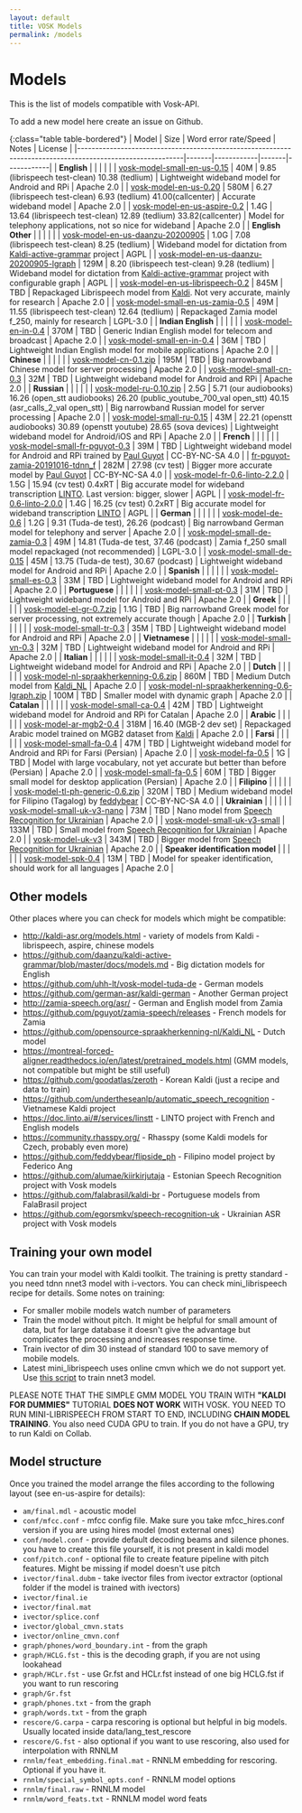 ```yaml
---
layout: default
title: VOSK Models
permalink: /models
---
```


# Models

This is the list of models compatible with Vosk-API.

To add a new model here create an issue on Github.

{:class="table table-bordered"}
| Model                                                                                                     | Size  | Word error rate/Speed | Notes | License    |
|-----------------------------------------------------------------------------------------------------------|-------|------------|-------|------------|
| **English**                                                                                               |       |            |       |            |
| [vosk-model-small-en-us-0.15](http://alphacephei.com/vosk/models/vosk-model-small-en-us-0.15.zip)         |  40M  | 9.85 (librispeech test-clean) 10.38 (tedlium) | Lightweight wideband model for Android and RPi | Apache 2.0 |
| [vosk-model-en-us-0.20](http://alphacephei.com/vosk/models/vosk-model-en-us-0.20.zip)                     |  580M | 6.27 (librispeech test-clean) 6.93 (tedlium) 41.00(callcenter) | Accurate wideband model | Apache 2.0 |
| [vosk-model-en-us-aspire-0.2](https://alphacephei.com/vosk/models/vosk-model-en-us-aspire-0.2.zip)        |  1.4G | 13.64 (librispeech test-clean) 12.89 (tedlium) 33.82(callcenter) | Model for telephony applications, not so nice for wideband | Apache 2.0 |
| **English Other**                                                                                         |       |            |       |            |
| [vosk-model-en-us-daanzu-20200905](https://alphacephei.com/vosk/models/vosk-model-en-us-daanzu-20200905.zip) |  1.0G |  7.08 (librispeech test-clean)  8.25 (tedlium) | Wideband model for dictation from [Kaldi-active-grammar](https://github.com/daanzu/kaldi-active-grammar) project | AGPL |
| [vosk-model-en-us-daanzu-20200905-lgraph](https://alphacephei.com/vosk/models/vosk-model-en-us-daanzu-20200905-lgraph.zip) |  129M | 8.20 (librispeech test-clean) 9.28 (tedlium) | Wideband model for dictation from [Kaldi-active-grammar](https://github.com/daanzu/kaldi-active-grammar) project with configurable graph | AGPL |
| [vosk-model-en-us-librispeech-0.2](https://alphacephei.com/vosk/models/vosk-model-en-us-librispeech-0.2.zip) | 845M | TBD | Repackaged Librispeech model from [Kaldi](http://kaldi-asr.org/models/m13). Not very accurate, mainly for research | Apache 2.0 |
| [vosk-model-small-en-us-zamia-0.5](http://alphacephei.com/vosk/models/vosk-model-small-en-us-zamia-0.5.zip) |  49M  | 11.55 (librispeech test-clean) 12.64 (tedlium) | Repackaged Zamia model f_250, mainly for research | LGPL-3.0 |
| **Indian English**                                                                                        |       |            |            |       |
| [vosk-model-en-in-0.4](https://alphacephei.com/vosk/models/vosk-model-en-in-0.4.zip)                      |  370M | TBD | Generic Indian English model for telecom and broadcast | Apache 2.0 |
| [vosk-model-small-en-in-0.4](http://alphacephei.com/vosk/models/vosk-model-small-en-in-0.4.zip)           |  36M  | TBD | Lightweight Indian English model for mobile applications | Apache 2.0 |
| **Chinese**                                                                                               |       |            |     |  |
| [vosk-model-cn-0.1.zip](https://alphacephei.com/vosk/models/vosk-model-cn-0.1.zip)                        |  195M | TBD | Big narrowband Chinese model for server processing | Apache 2.0 |
| [vosk-model-small-cn-0.3](https://alphacephei.com/vosk/models/vosk-model-small-cn-0.3.zip)                |  32M  | TBD | Lightweight wideband model for Android and RPi | Apache 2.0 |
| **Russian**                                                                                               |       |            |     |  |
| [vosk-model-ru-0.10.zip](https://alphacephei.com/vosk/models/vosk-model-ru-0.10.zip)                      |  2.5G | 5.71 (our audiobooks) 16.26 (open_stt audiobooks) 26.20 (public_youtube_700_val open_stt) 40.15 (asr_calls_2_val open_stt) | Big narrowband Russian model for server processing | Apache 2.0 |
| [vosk-model-small-ru-0.15](https://alphacephei.com/vosk/models/vosk-model-small-ru-0.15.zip)              |  43M  | 22.21 (openstt audiobooks) 30.89 (openstt youtube) 28.65 (sova devices) | Lightweight wideband model for Android/iOS and RPi | Apache 2.0 |
| **French**                                                                                                |       |            |     |  |
| [vosk-model-small-fr-pguyot-0.3](https://alphacephei.com/vosk/models/vosk-model-small-fr-pguyot-0.3.zip)  |  39M  | TBD | Lightweight wideband model for Android and RPi trained by [Paul Guyot](https://github.com/pguyot/zamia-speech/releases) | CC-BY-NC-SA 4.0 |
| [fr-pguyot-zamia-20191016-tdnn_f](https://github.com/pguyot/zamia-speech/releases/download/20190930/kaldi-generic-fr-tdnn_f-r20191016.tar.xz) | 282M | 27.98 (cv test) | Bigger more accurate model by [Paul Guyot](https://github.com/pguyot/zamia-speech/releases) | CC-BY-NC-SA 4.0 |
| [vosk-model-fr-0.6-linto-2.2.0](https://alphacephei.com/vosk/models/vosk-model-fr-0.6-linto-2.2.0.zip)    |  1.5G  | 15.94 (cv test) 0.4xRT | Big accurate model for wideband transcription [LINTO](https://doc.linto.ai/#/services/linstt). Last version: bigger, slower | AGPL |
| [vosk-model-fr-0.6-linto-2.0.0](https://alphacephei.com/vosk/models/vosk-model-fr-0.6-linto-2.0.0.zip)    |  1.4G  | 16.25 (cv test) 0.2xRT | Big accurate model for wideband transcription [LINTO](https://doc.linto.ai/#/services/linstt) | AGPL |
| **German**                                                                                                |       |            |     |  |
| [vosk-model-de-0.6](https://alphacephei.com/vosk/models/vosk-model-de-0.6.zip)                            |  1.2G | 9.31 (Tuda-de test), 26.26 (podcast) | Big narrowband German model for telephony and server | Apache 2.0 |
| [vosk-model-small-de-zamia-0.3](https://alphacephei.com/vosk/models/vosk-model-small-de-zamia-0.3.zip)    |  49M  | 14.81 (Tuda-de test, 37.46 (podcast) | Zamia f_250 small model repackaged (not recommended) | LGPL-3.0   |
| [vosk-model-small-de-0.15](https://alphacephei.com/vosk/models/vosk-model-small-de-0.15.zip)              |  45M  | 13.75 (Tuda-de test), 30.67 (podcast) | Lightweight wideband model for Android and RPi | Apache 2.0 |
| **Spanish**                                                                                               |       |            |     |  |
| [vosk-model-small-es-0.3](https://alphacephei.com/vosk/models/vosk-model-small-es-0.3.zip)                |  33M  | TBD | Lightweight wideband model for Android and RPi | Apache 2.0 |
| **Portuguese**                                                                                            |       |            |     |  |
| [vosk-model-small-pt-0.3](https://alphacephei.com/vosk/models/vosk-model-small-pt-0.3.zip)                |  31M  | TBD | Lightweight wideband model for Android and RPi | Apache 2.0 |
| **Greek**                                                                                                 |       |            |     |  |
| [vosk-model-el-gr-0.7.zip](https://alphacephei.com/vosk/models/vosk-model-el-gr-0.7.zip)                  |  1.1G | TBD | Big narrowband Greek model for server processing, not extremely accurate though | Apache 2.0 |
| **Turkish**                                                                                               |       |            |     |  |
| [vosk-model-small-tr-0.3](https://alphacephei.com/vosk/models/vosk-model-small-tr-0.3.zip)                |  35M  | TBD | Lightweight wideband model for Android and RPi | Apache 2.0 |
| **Vietnamese**                                                                                            |       |            |     |  |
| [vosk-model-small-vn-0.3](https://alphacephei.com/vosk/models/vosk-model-small-vn-0.3.zip)                |  32M  | TBD | Lightweight wideband model for Android and RPi | Apache 2.0 |
| **Italian**                                                                                               |       |            |     |  |
| [vosk-model-small-it-0.4](https://alphacephei.com/vosk/models/vosk-model-small-it-0.4.zip)                |  32M  | TBD | Lightweight wideband model for Android and RPi | Apache 2.0 |
| **Dutch**                                                                                                 |       |            |     |  |
| [vosk-model-nl-spraakherkenning-0.6.zip](https://alphacephei.com/vosk/models/vosk-model-nl-spraakherkenning-0.6.zip) |  860M  | TBD | Medium Dutch model from [Kaldi_NL](https://github.com/opensource-spraakherkenning-nl/Kaldi_NL) | Apache 2.0 |
| [vosk-model-nl-spraakherkenning-0.6-lgraph.zip](https://alphacephei.com/vosk/models/vosk-model-nl-spraakherkenning-0.6-lgraph.zip) |  100M  | TBD | Smaller model with dynamic graph | Apache 2.0 |
| **Catalan**                                                                                               |       |            |     |  |
| [vosk-model-small-ca-0.4](https://alphacephei.com/vosk/models/vosk-model-small-ca-0.4.zip)                |  42M  | TBD | Lightweight wideband model for Android and RPi for Catalan | Apache 2.0 |
| **Arabic**                                                                                                |       |            |     |  |
| [vosk-model-ar-mgb2-0.4](https://alphacephei.com/vosk/models/vosk-model-ar-mgb2-0.4.zip)                  |  318M | 16.40 (MGB-2 dev set) | Repackaged Arabic model trained on MGB2 dataset from [Kaldi](https://kaldi-asr.org/models/m9) | Apache 2.0 |
| **Farsi**                                                                                                 |       |            |     |  |
| [vosk-model-small-fa-0.4](https://alphacephei.com/vosk/models/vosk-model-small-fa-0.4.zip)                |  47M  | TBD | Lightweight wideband model for Android and RPi for Farsi (Persian) | Apache 2.0 |
| [vosk-model-fa-0.5](https://alphacephei.com/vosk/models/vosk-model-fa-0.5.zip)                            |  1G   | TBD | Model with large vocabulary, not yet accurate but better than before (Persian) | Apache 2.0 |
| [vosk-model-small-fa-0.5](https://alphacephei.com/vosk/models/vosk-model-small-fa-0.5.zip)                |  60M  | TBD | Bigger small model for desktop application (Persian) | Apache 2.0 |
| **Filipino**                                                                                                 |       |            |     |  |
| [vosk-model-tl-ph-generic-0.6.zip](https://alphacephei.com/vosk/models/vosk-model-tl-ph-generic-0.6.zip)  |  320M  | TBD | Medium wideband model for Filipino (Tagalog) by [feddybear](https://github.com/feddybear/flipside_ph) | CC-BY-NC-SA 4.0 |
| **Ukrainian**                                                                                             |       |            |     |  |
| [vosk-model-small-uk-v3-nano](https://alphacephei.com/vosk/models/vosk-model-small-uk-v3-nano.zip)        |  73M  | TBD | Nano model from [Speech Recognition for Ukrainian](https://github.com/egorsmkv/speech-recognition-uk) | Apache 2.0 |
| [vosk-model-small-uk-v3-small](https://alphacephei.com/vosk/models/vosk-model-small-uk-v3-small.zip)      | 133M  | TBD | Small model from [Speech Recognition for Ukrainian](https://github.com/egorsmkv/speech-recognition-uk) | Apache 2.0 |
| [vosk-model-uk-v3](https://alphacephei.com/vosk/models/vosk-model-uk-v3.zip)                              |  343M | TBD | Bigger model from [Speech Recognition for Ukrainian](https://github.com/egorsmkv/speech-recognition-uk) | Apache 2.0 |
| **Speaker identification model**                                                                          |       |            |     |  |
| [vosk-model-spk-0.4](https://alphacephei.com/vosk/models/vosk-model-spk-0.4.zip)                          |  13M  | TBD | Model for speaker identification, should work for all languages | Apache 2.0 |


## Other models

Other places where you can check for models which might be compatible:

  * <http://kaldi-asr.org/models.html> - variety of models from Kaldi - librispeech, aspire, chinese models
  * <https://github.com/daanzu/kaldi-active-grammar/blob/master/docs/models.md> - Big dictation models for English
  * <https://github.com/uhh-lt/vosk-model-tuda-de> - German models
  * <https://github.com/german-asr/kaldi-german> - Another German project
  * <http://zamia-speech.org/asr/> - German and English model from Zamia
  * <https://github.com/pguyot/zamia-speech/releases> - French models for Zamia
  * <https://github.com/opensource-spraakherkenning-nl/Kaldi_NL> - Dutch model
  * <https://montreal-forced-aligner.readthedocs.io/en/latest/pretrained_models.html> (GMM models, not compatible but might be still useful)
  * <https://github.com/goodatlas/zeroth> - Korean Kaldi (just a recipe and data to train)
  * <https://github.com/undertheseanlp/automatic_speech_recognition> - Vietnamese Kaldi project
  * <https://doc.linto.ai/#/services/linstt> - LINTO project with French and English models
  * <https://community.rhasspy.org/> - Rhasspy (some Kaldi models for Czech, probably even more)
  * <https://github.com/feddybear/flipside_ph> - Filipino model project by Federico Ang
  * <https://github.com/alumae/kiirkirjutaja> - Estonian Speech Recognition project with Vosk models
  * <https://github.com/falabrasil/kaldi-br> - Portuguese models from FalaBrasil project
  * <https://github.com/egorsmkv/speech-recognition-uk> - Ukrainian ASR project with Vosk models

## Training your own model

You can train your model with Kaldi toolkit. The training is pretty
standard - you need tdnn nnet3 model with i-vectors. You can check
mini_librispeech recipe for details. Some notes on training:

  * For smaller mobile models watch number of parameters
  * Train the model without pitch. It might be helpful for small amount of data, but for large database it doesn't give the advantage
but complicates the processing and increases response time.
  * Train ivector of dim 30 instead of standard 100 to save memory of mobile models.
  * Latest mini_librispeech uses online cmvn which we do not support yet. Use [this script](https://github.com/kaldi-asr/kaldi/blob/master/egs/mini_librispeech/s5/local/chain/tuning/run_tdnn_1j.sh) to train nnet3 model.

PLEASE NOTE THAT THE SIMPLE GMM MODEL YOU TRAIN WITH **"KALDI FOR
DUMMIES"** TUTORIAL **DOES NOT WORK** WITH VOSK. YOU NEED TO RUN
MINI-LIBRISPEECH FROM START TO END, INCLUDING **CHAIN MODEL TRAINING**.
You also need CUDA GPU to train. If you do not have a GPU, try to run
Kaldi on Collab.

## Model structure

Once you trained the model arrange the files according to the following layout (see en-us-aspire for details):

  * `am/final.mdl` - acoustic model
  * `conf/mfcc.conf` - mfcc config file. Make sure you take mfcc_hires.conf version if you are using hires model (most external ones)
  * `conf/model.conf` - provide default decoding beams and silence phones. you have to create this file yourself, it is not present in kaldi model
  * `conf/pitch.conf` - optional file to create feature pipeline with pitch features. Might be missing if model doesn't use pitch
  * `ivector/final.dubm` - take ivector files from ivector extractor (optional folder if the model is trained with ivectors)
  * `ivector/final.ie`
  * `ivector/final.mat`
  * `ivector/splice.conf`
  * `ivector/global_cmvn.stats`
  * `ivector/online_cmvn.conf`
  * `graph/phones/word_boundary.int` - from the graph
  * `graph/HCLG.fst` - this is the decoding graph, if you are not using lookahead
  * `graph/HCLr.fst` - use Gr.fst and HCLr.fst instead of one big HCLG.fst if you want to run rescoring
  * `graph/Gr.fst`
  * `graph/phones.txt` - from the graph
  * `graph/words.txt` - from the graph
  * `rescore/G.carpa` - carpa rescoring is optional but helpful in big models. Usually located inside data/lang_test_rescore
  * `rescore/G.fst` - also optional if you want to use rescoring, also used for interpolation with RNNLM
  * `rnnlm/feat_embedding.final.mat` - RNNLM embedding for rescoring. Optional if you have it.
  * `rnnlm/special_symbol_opts.conf` - RNNLM model options
  * `rnnlm/final.raw` - RNNLM model
  * `rnnlm/word_feats.txt` - RNNLM model word feats
